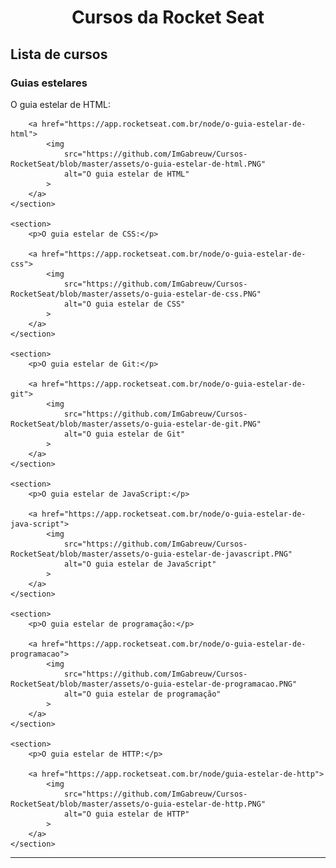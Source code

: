 <h1 align="center">Cursos da Rocket Seat</h1>

<h2 align="left">Lista de cursos</h2>

<h3>Guias estelares</h3>
<p align="left">
    <section>
        <p>O guia estelar de HTML:</p>

        <a href="https://app.rocketseat.com.br/node/o-guia-estelar-de-html">
            <img 
                src="https://github.com/ImGabreuw/Cursos-RocketSeat/blob/master/assets/o-guia-estelar-de-html.PNG"
                alt="O guia estelar de HTML"
            >
        </a>
    </section>

    <section>
        <p>O guia estelar de CSS:</p>

        <a href="https://app.rocketseat.com.br/node/o-guia-estelar-de-css">
            <img 
                src="https://github.com/ImGabreuw/Cursos-RocketSeat/blob/master/assets/o-guia-estelar-de-css.PNG" 
                alt="O guia estelar de CSS"
            >
        </a>
    </section>

    <section>
        <p>O guia estelar de Git:</p>

        <a href="https://app.rocketseat.com.br/node/o-guia-estelar-de-git">
            <img 
                src="https://github.com/ImGabreuw/Cursos-RocketSeat/blob/master/assets/o-guia-estelar-de-git.PNG" 
                alt="O guia estelar de Git"
            >
        </a>
    </section>

    <section>
        <p>O guia estelar de JavaScript:</p>

        <a href="https://app.rocketseat.com.br/node/o-guia-estelar-de-java-script">
            <img 
                src="https://github.com/ImGabreuw/Cursos-RocketSeat/blob/master/assets/o-guia-estelar-de-javascript.PNG"
                alt="O guia estelar de JavaScript"
            >
        </a>
    </section>

    <section>
        <p>O guia estelar de programação:</p>

        <a href="https://app.rocketseat.com.br/node/o-guia-estelar-de-programacao">
            <img 
                src="https://github.com/ImGabreuw/Cursos-RocketSeat/blob/master/assets/o-guia-estelar-de-programacao.PNG" 
                alt="O guia estelar de programação"
            >
        </a>
    </section>

    <section>
        <p>O guia estelar de HTTP:</p>

        <a href="https://app.rocketseat.com.br/node/guia-estelar-de-http">
            <img 
                src="https://github.com/ImGabreuw/Cursos-RocketSeat/blob/master/assets/o-guia-estelar-de-http.PNG" 
                alt="O guia estelar de HTTP"
            >
        </a>
    </section>
</p>

---
